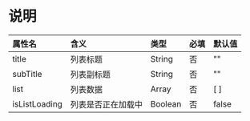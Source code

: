 # 说明

| 属性名 | 含义 | 类型 | 必填 | 默认值 |
| :---- | :---- | :---- | :---- | :---- |
| title | 列表标题 | String | 否 | "" |
| subTitle | 列表副标题 | String | 否 | "" |
| list | 列表数据 | Array | 否 | [ ] |
| isListLoading | 列表是否正在加载中 | Boolean | 否 | false |